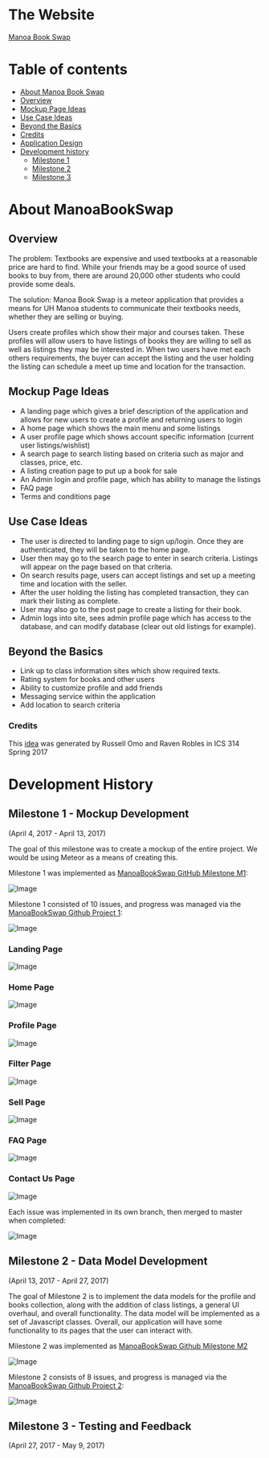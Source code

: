# The Website
[Manoa Book Swap](http://manoabookswap.meteorapp.com/)

# Table of contents

* [About Manoa Book Swap](#about-manoabookswap)
 * [Overview](#overview)
 * [Mockup Page Ideas](#mockup-page-ideas)
 * [Use Case Ideas](#use-case-ideas)
 * [Beyond the Basics](#beyond-the-basics)
 * [Credits](#credits)
* [Application Design](#application-design)
* [Development history](#development-history)
  * [Milestone 1](#milestone-1---mockup-development)
  * [Milestone 2](#milestone-2---data-model-development)
  * [Milestone 3](#milestone-3---testing-and-feedback)


# About ManoaBookSwap

## Overview

The problem: Textbooks are expensive and used textbooks at a reasonable price are hard to find. While your friends may be a good source of used books to buy from, there are around 20,000 other students who could provide some deals.

The solution: Manoa Book Swap is a meteor application that provides a means for UH Manoa students to communicate their textbooks needs, whether they are selling or buying.

Users create profiles which show their major and courses taken. These profiles will allow users to have listings of books they are willing to sell as well as listings they may be interested in. When two users have met each others requirements, the buyer can accept the listing and the user holding the listing can schedule a meet up time and location for the transaction.

## Mockup Page Ideas

- A landing page which gives a brief description of the application and allows for new users to create a profile and returning users to login
- A home page which shows the main menu and some listings
- A user profile page which shows account specific information (current user listings/wishlist)
- A search page to search listing based on criteria such as major and classes, price, etc.
- A listing creation page to put up a book for sale
- An Admin login and profile page, which has ability to manage the listings
- FAQ page
- Terms and conditions page

## Use Case Ideas

- The user is directed to landing page to sign up/login. Once they are authenticated, they will be taken to the home page.
- User then may go to the search page to enter in search criteria. Listings will appear on the page based on that criteria.
- On search results page, users can accept listings and set up a meeting time and location with the seller.
- After the user holding the listing has completed transaction, they can mark their listing as complete.
- User may also go to the post page to create a listing for their book.
- Admin logs into site, sees admin profile page which has access to the database, and can modify database (clear out old listings for example).

## Beyond the Basics

- Link up to class information sites which show required texts.
- Rating system for books and other users
- Ability to customize profile and add friends
- Messaging service within the application
- Add location to search criteria

### Credits

This [idea](https://russellomo.github.io/essays/final-project-idea.html) was generated by Russell Omo and Raven Robles in ICS 314 Spring 2017


# Development History

## Milestone 1 - Mockup Development

(April 4, 2017 - April 13, 2017)

The goal of this milestone was to create a mockup of the entire project. We would be using Meteor as a means of creating this.

Milestone 1 was implemented as [ManoaBookSwap GitHub Milestone M1](https://github.com/manoabookswap/manoabookswap/issues):

![Image](/screenshots/m1-issues.png)

Milestone 1 consisted of 10 issues, and progress was managed via the [ManoaBookSwap Github Project 1](https://github.com/manoabookswap/manoabookswap/projects/1):

![Image](/screenshots/m1-progress.png)

### Landing Page
![Image](/screenshots/m1-landing-page.png)

### Home Page
![Image](/screenshots/m1-home-page.png)

### Profile Page
![Image](/screenshots/m1-profile-page.png)

### Filter Page
![Image](/screenshots/m1-filter-page.png)

### Sell Page
![Image](/screenshots/m1-sell-page.png)

### FAQ Page
![Image](/screenshots/m1-faq-page.png)

### Contact Us Page
![Image](/screenshots/m1-contact-us-page.png)

Each issue was implemented in its own branch, then merged to master when completed:

![Image](/screenshots/m1-network.png)



## Milestone 2 - Data Model Development

(April 13, 2017 - April 27, 2017)

The goal of Milestone 2 is to implement the data models for the profile and books collection, along with the addition of class listings, a general UI overhaul, and overall functionality. The data model will be implemented as a set of Javascript classes. Overall, our application will have some functionality to its pages that the user can interact with.

Milestone 2 was implemented as [ManoaBookSwap Github Milestone M2](https://github.com/manoabookswap/manoabookswap/issues)

![Image](/screenshots/m2-issues.png)

Milestone 2 consists of 8 issues, and progress is managed via the [ManoaBookSwap Github Project 2](https://github.com/manoabookswap/manoabookswap/projects/2):

![Image](/screenshots/m2-progress.png)

## Milestone 3 - Testing and Feedback

(April 27, 2017 - May 9, 2017)

